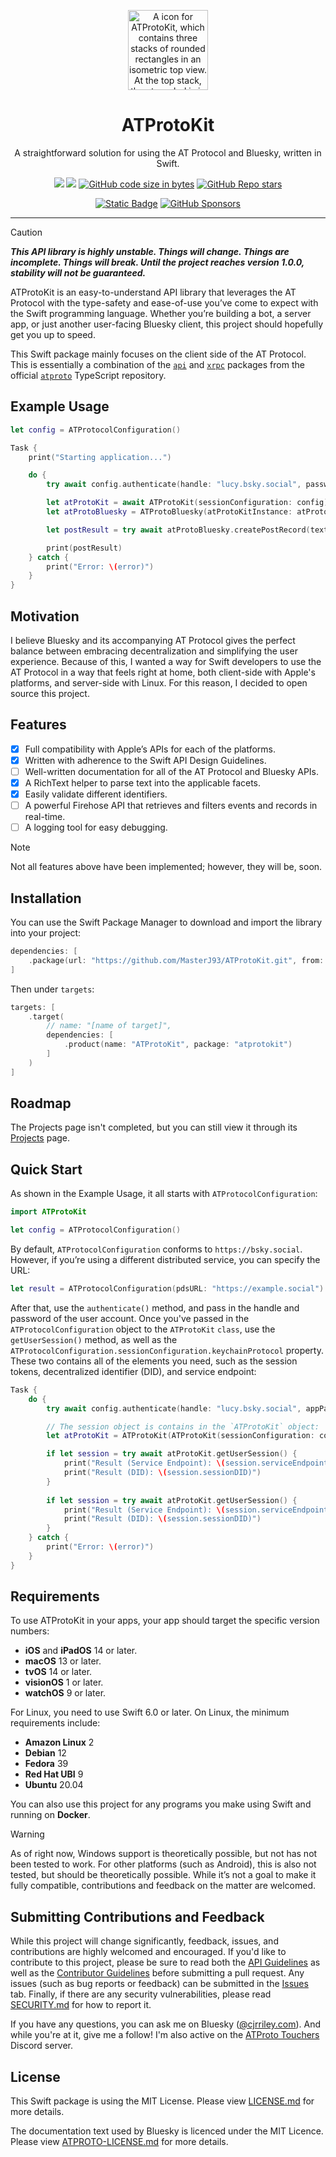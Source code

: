 <p align="center">
  <img src="https://github.com/MasterJ93/ATProtoKit/blob/main/Sources/ATProtoKit/ATProtoKit.docc/Resources/atprotokit_icon.png" height="128" alt="A icon for ATProtoKit, which contains three stacks of rounded rectangles in an isometric top view. At the top stack, the at symbol is in a thick weight, with clouds as the symbol’s colour. The three stacks are darker shades of blue.">
</p>

<h1 align="center">ATProtoKit</h1>

<p align="center">A straightforward solution for using the AT Protocol and Bluesky, written in Swift.</p>

<div align="center">

[![](https://img.shields.io/endpoint?url=https%3A%2F%2Fswiftpackageindex.com%2Fapi%2Fpackages%2FMasterJ93%2FATProtoKit%2Fbadge%3Ftype%3Dswift-versions)](https://swiftpackageindex.com/MasterJ93/ATProtoKit)
[![](https://img.shields.io/endpoint?url=https%3A%2F%2Fswiftpackageindex.com%2Fapi%2Fpackages%2FMasterJ93%2FATProtoKit%2Fbadge%3Ftype%3Dplatforms)](https://swiftpackageindex.com/MasterJ93/ATProtoKit)
[![GitHub code size in bytes](https://img.shields.io/github/languages/code-size/masterj93/atprotokit?logo=github)](https://github.com/MasterJ93/ATProtoKit)
[![GitHub Repo stars](https://img.shields.io/github/stars/masterj93/atprotokit?style=flat&logo=github)](https://github.com/MasterJ93/ATProtoKit)


</div>
<div align="center">

[![Static Badge](https://img.shields.io/badge/Follow-%40cjrriley.com-0073fa?style=flat&logo=bluesky&labelColor=%23151e27&link=https%3A%2F%2Fbsky.app%2Fprofile%2Fcjrriley.com)](https://bsky.app/profile/cjrriley.com)
[![GitHub Sponsors](https://img.shields.io/github/sponsors/masterj93?color=%23cb5f96&link=https%3A%2F%2Fgithub.com%2Fsponsors%2FMasterJ93)](https://github.com/sponsors/MasterJ93)

</div>

---
> [!CAUTION]
> ***This API library is highly unstable. Things will change. Things are incomplete. Things will break. Until the project reaches version 1.0.0, stability will not be guaranteed.***

ATProtoKit is an easy-to-understand API library that leverages the AT Protocol with the type-safety and ease-of-use you’ve come to expect with the Swift programming language. Whether you’re building a bot, a server app, or just another user-facing Bluesky client, this project should hopefully get you up to speed.

This Swift package mainly focuses on the client side of the AT Protocol. This is essentially a combination of the [`api`](https://github.com/bluesky-social/atproto/tree/main/packages/api) and [`xrpc`](https://github.com/bluesky-social/atproto/tree/main/packages/xrpc) packages from the official [`atproto`](https://github.com/bluesky-social/atproto) TypeScript repository.


## Example Usage
```swift
let config = ATProtocolConfiguration()

Task {
    print("Starting application...")

    do {
        try await config.authenticate(handle: "lucy.bsky.social", password: "hunter2")

        let atProtoKit = await ATProtoKit(sessionConfiguration: config)
        let atProtoBluesky = ATProtoBluesky(atProtoKitInstance: atProtoKit)

        let postResult = try await atProtoBluesky.createPostRecord(text: "Hello Bluesky!")

        print(postResult)
    } catch {
        print("Error: \(error)")
    }
}
```

## Motivation
I believe Bluesky and its accompanying AT Protocol gives the perfect balance between embracing decentralization and simplifying the user experience. Because of this, I wanted a way for Swift developers to use the AT Protocol in a way that feels right at home, both client-side with Apple's platforms, and server-side with Linux. For this reason, I decided to open source this project.


## Features
- [x] Full compatibility with Apple’s APIs for each of the platforms.
- [x] Written with adherence to the Swift API Design Guidelines.
- [ ] Well-written documentation for all of the AT Protocol and Bluesky APIs.
- [x] A RichText helper to parse text into the applicable facets.
- [x] Easily validate different identifiers.
- [ ] A powerful Firehose API that retrieves and filters events and records in real-time.
- [ ] A logging tool for easy debugging.

> [!NOTE]
> Not all features above have been implemented; however, they will be, soon.


## Installation
You can use the Swift Package Manager to download and import the library into your project:
```swift
dependencies: [
    .package(url: "https://github.com/MasterJ93/ATProtoKit.git", from: "0.26.0")
]
```

Then under `targets`:
```swift
targets: [
    .target(
        // name: "[name of target]",
        dependencies: [
            .product(name: "ATProtoKit", package: "atprotokit")
        ]
    )
]
```

## Roadmap
The Projects page isn't completed, but you can still view it through its [Projects](https://github.com/users/MasterJ93/projects/2) page.

## Quick Start
As shown in the Example Usage, it all starts with `ATProtocolConfiguration`:
```swift
import ATProtoKit

let config = ATProtocolConfiguration()
```

By default, `ATProtocolConfiguration` conforms to `https://bsky.social`. However, if you’re using a different distributed service, you can specify the URL:
```swift
let result = ATProtocolConfiguration(pdsURL: "https://example.social")
```

After that, use the `authenticate()` method, and pass in the handle and password of the user account. Once you've passed in the `ATProtocolConfiguration` object to the `ATProtoKit` `class`, use the `getUserSession()` method, as well as the `ATProtocolConfiguration.sessionConfiguration.keychainProtocol` property. These two contains all of the elements you need, such as the session tokens, decentralized identifier (DID), and service endpoint:
```swift
Task {
    do {
        try await config.authenticate(handle: "lucy.bsky.social", appPassword: "hunter2")

        // The session object is contains in the `ATProtoKit` object:
        let atProtoKit = ATProtoKit(ATProtoKit(sessionConfiguration: config)

        if let session = try await atProtoKit.getUserSession() {
            print("Result (Service Endpoint): \(session.serviceEndpoint)")
            print("Result (DID): \(session.sessionDID)")
        }
        
        if let session = try await atProtoKit.getUserSession() {
            print("Result (Service Endpoint): \(session.serviceEndpoint)")
            print("Result (DID): \(session.sessionDID)")
        }
    } catch {
        print("Error: \(error)")
    }
}
```

## Requirements
To use ATProtoKit in your apps, your app should target the specific version numbers:
- **iOS** and **iPadOS** 14 or later.
- **macOS** 13 or later.
- **tvOS** 14 or later.
- **visionOS** 1 or later.
- **watchOS** 9 or later.

For Linux, you need to use Swift 6.0 or later. On Linux, the minimum requirements include:
- **Amazon Linux** 2
- **Debian** 12
- **Fedora** 39
- **Red Hat UBI** 9
- **Ubuntu** 20.04

You can also use this project for any programs you make using Swift and running on **Docker**.

> [!WARNING]
> As of right now, Windows support is theoretically possible, but not has not been tested to work. For other platforms (such as Android), this is also not tested, but should be theoretically possible. While it’s not a goal to make it fully compatible, contributions and feedback on the matter are welcomed.


## Submitting Contributions and Feedback
While this project will change significantly, feedback, issues, and contributions are highly welcomed and encouraged. If you'd like to contribute to this project, please be sure to read both the [API Guidelines](https://github.com/MasterJ93/ATProtoKit/blob/main/API_GUIDELINES.md) as well as the [Contributor Guidelines](https://github.com/MasterJ93/ATProtoKit/blob/main/CONTRIBUTING.md) before submitting a pull request. Any issues (such as bug reports or feedback) can be submitted in the [Issues](https://github.com/MasterJ93/ATProtoKit/issues) tab. Finally, if there are any security vulnerabilities, please read [SECURITY.md](https://github.com/MasterJ93/ATProtoKit/blob/main/SECURITY.md) for how to report it.

If you have any questions, you can ask me on Bluesky ([@cjrriley.com](https://bsky.app/profile/cjrriley.com)). And while you're at it, give me a follow! I'm also active on the [ATProto Touchers](https://discord.gg/3srmDsHSZJ) Discord server.

## License
This Swift package is using the MIT License. Please view [LICENSE.md](https://github.com/MasterJ93/ATProtoKit/blob/main/LICENSE.md) for more details.

The documentation text used by Bluesky is licenced under the MIT Licence. Please view [ATPROTO-LICENSE.md](ATProtoLicense/ATPROTO-LICENSE.txt) for more details.
